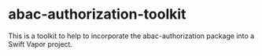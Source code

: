 # abac-authorization-toolkit
This is a toolkit to help to incorporate the abac-authorization package into a Swift Vapor project.
